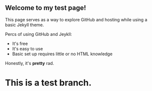 ## Welcome to my test page!
This page serves as a way to explore GitHub and hosting while using a basic Jekyll theme.

Percs of using GitHub and Jeykll:
- It's free
- It's easy to use
- Basic set up requires little or no HTML knowledge

Honestly, it's **pretty** rad.

# This is a test branch.